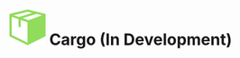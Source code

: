 # ![alt text](https://github.com/maitray16/Cargo/blob/master/services/cargo_ui/public/package-64.png) Cargo (In Development)
